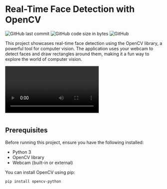 # Real-Time Face Detection with OpenCV

![GitHub last commit](https://img.shields.io/github/last-commit/yourusername/OpenCV-Face-Detection)
![GitHub code size in bytes](https://img.shields.io/github/languages/code-size/yourusername/OpenCV-Face-Detection)
![GitHub](https://img.shields.io/github/license/yourusername/OpenCV-Face-Detection)

This project showcases real-time face detection using the OpenCV library, a powerful tool for computer vision. The application uses your webcam to detect faces and draw rectangles around them, making it a fun way to explore the world of computer vision.

<p><video src=""></video></p>
<p> <img src="">  </p>

## Prerequisites

Before running this project, ensure you have the following installed:

- Python 3
- OpenCV library
- Webcam (built-in or external)

You can install OpenCV using pip:

```bash
pip install opencv-python 
